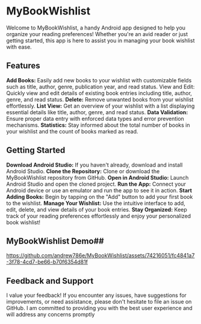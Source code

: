 
# MyBookWishlist #
Welcome to MyBookWishlist, a handy Android app designed to help you organize your reading preferences! Whether you're an avid reader or just getting started, 
this app is here to assist you in managing your book wishlist with ease.

## Features ##
**Add Books:** Easily add new books to your wishlist with customizable fields such as title, author, genre, publication year, and read status.
View and Edit: Quickly view and edit details of existing book entries including title, author, genre, and read status.
**Delete:** Remove unwanted books from your wishlist effortlessly.
**List View:** Get an overview of your wishlist with a list displaying essential details like title, author, genre, and read status.
**Data Validation:** Ensure proper data entry with enforced data types and error prevention mechanisms.
**Statistics:** Stay informed about the total number of books in your wishlist and the count of books marked as read.

## Getting Started ##
**Download Android Studio:** If you haven't already, download and install Android Studio.
**Clone the Repository:** Clone or download the MyBookWishlist repository from GitHub.
**Open in Android Studio:** Launch Android Studio and open the cloned project.
**Run the App:** Connect your Android device or use an emulator and run the app to see it in action.
**Start Adding Books:** Begin by tapping on the "Add" button to add your first book to the wishlist.
**Manage Your Wishlist:** Use the intuitive interface to add, edit, delete, and view details of your book entries.
**Stay Organized:** Keep track of your reading preferences effortlessly and enjoy your personalized book wishlist!

## MyBookWishlist Demo##
https://github.com/andrew786e/MyBookWishlist/assets/74216051/fc4841a7-3f78-4cd7-be66-b70f6354d81f


## Feedback and Support ##
I value your feedback! If you encounter any issues, have suggestions for improvements, or need assistance, 
please don't hesitate to file an issue on GitHub. I am committed to providing you with the best user experience
and will address any concerns promptly
